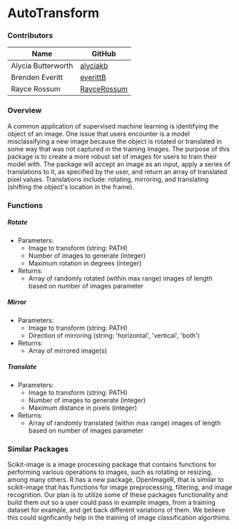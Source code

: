 # AutoTransform

### Contributors

| Name | GitHub |
|---|---|
| Alycia Butterworth | [alyciakb](https://github.com/alyciakb) |
| Brenden Everitt | [everittB](https://github.com/everittB) |
| Rayce Rossum | [RayceRossum](https://github.com/RayceRossum) |


### Overview

A common application of supervised machine learning is identifying the object of an image. One issue that users encounter is a model misclassifying a new image because the object is rotated or translated in some way that was not captured in the training images. The purpose of this package is to create a more robust set of images for users to train their model with. The package will accept an image as an input, apply a series of translations to it, as specified by the user, and return an array of translated pixel values. Translations include: rotating, mirroring, and translating (shifting the object's location in the frame).

### Functions

##### Rotate
- Parameters:
  - Image to transform (string: PATH)
  - Number of images to generate (integer)
  - Maximum rotation in degrees (integer)
- Returns:
  - Array of randomly rotated (within max range) images of length based on number of images parameter

##### Mirror
- Parameters:
  - Image to transform (string: PATH)
  - Direction of mirroring (string: 'horizontal', 'vertical', 'both')
- Returns:
  - Array of mirrored image(s)

##### Translate
- Parameters:
  - Image to transform (string: PATH)
  - Number of images to generate (integer)
  - Maximum distance in pixels (integer)
- Returns:
  - Array of randomly translated (within max range) images of length based on number of images parameter


### Similar Packages

Scikit-image is a image processing package that contains functions for performing various operations to images, such as rotating or resizing, among many others. R has a new package, OpenImageR, that is similar to scikit-image that has functions for image preprocessing, filtering, and image recognition. Our plan is to utilize some of these packages functionality and build them out so a user could pass in example images, from a training dataset for example, and get back different variations of them. We believe this could signficantly help in the training of image classification algorthims.
